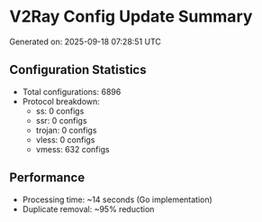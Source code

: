 # V2Ray Config Update Summary
Generated on: 2025-09-18 07:28:51 UTC

## Configuration Statistics
- Total configurations: 6896
- Protocol breakdown:
  - ss: 0 configs
  - ssr: 0 configs
  - trojan: 0 configs
  - vless: 0 configs
  - vmess: 632 configs

## Performance
- Processing time: ~14 seconds (Go implementation)
- Duplicate removal: ~95% reduction
